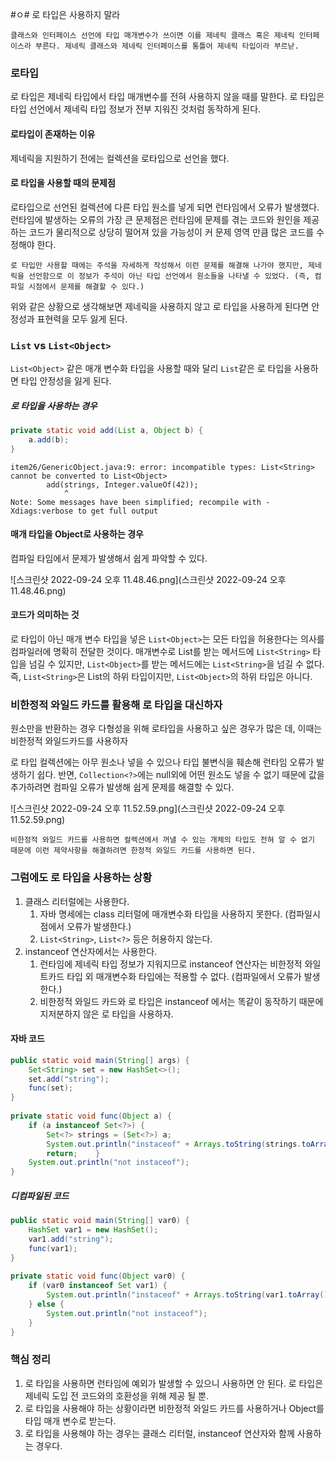 #ㅇ# 로 타입은 사용하지 말라

```ad-note
클래스와 인터페이스 선언에 타입 매개변수가 쓰이면 이를 제네릭 클래스 혹은 제네릭 인터페이스라 부른다. 제네릭 클래스와 제네릭 인터페이스를 통틀어 제네릭 타입이라 부르낟.
```

### 로타입
로 타입은 제네릭 타입에서 타입 매개변수를 전혀 사용하지 않을 때를 말한다. 로 타입은 타입 선언에서 제네릭 타입 정보가 전부 지워진 것처럼 동작하게 된다.

#### 로타입이 존재하는 이유
제네릭을 지원하기 전에는 컬렉션을 로타입으로 선언을 했다.

#### 로 타입을 사용할 때의 문제점
로타입으로 선언된 컬렉션에 다른 타입 원소를 넣게 되면 런타임에서 오류가 발생했다. 런타임에 발생하는 오류의 가장 큰 문제점은 런타임에 문제를 겪는 코드와 원인을 제공하는 코드가 물리적으로 상당히 떨어져 있을 가능성이 커 문제 영역 만큼 많은 코드를 수정해야 한다.

```ad-note
로 타입만 사용할 때에는 주석을 자세하게 작성해서 이런 문제를 해결해 나가야 했지만, 제네릭을 선언함으로 이 정보가 주석이 아닌 타입 선언에서 원소들을 나타낼 수 있었다. (즉, 컴파일 시점에서 문제를 해결할 수 있다.)
```

위와 같은 상황으로 생각해보면 제네릭을 사용하지 않고 로 타입을 사용하게 된다면 안정성과 표현력을 모두 잃게 된다.

### `List` vs `List<Object>`
`List<Object>`  같은 매개 변수화 타입을 사용할 때와 달리 `List`같은 로 타입을 사용하면 타입 안정성을 잃게 된다.

##### 로 타입을 사용하는 경우
```java
private static void add(List a, Object b) {  
    a.add(b);  
}
```

```
item26/GenericObject.java:9: error: incompatible types: List<String> cannot be converted to List<Object>
        add(strings, Integer.valueOf(42));
            ^
Note: Some messages have been simplified; recompile with -Xdiags:verbose to get full output

```

#### 매개 타입을 Object로 사용하는 경우
컴파일 타임에서 문제가 발생해서 쉽게 파악할 수 있다.

![스크린샷 2022-09-24 오후 11.48.46.png](스크린샷 2022-09-24 오후 11.48.46.png)

#### 코드가 의미하는 것
로 타입이 아닌 매개 변수 타입을 넣은 `List<Object>`는 모든 타입을 허용한다는 의사를 컴파일러에 명확히 전달한 것이다. 매개변수로 List를 받는 메서드에 `List<String>` 타입을 넘길 수 있지만, `List<Object>`를 받는 메서드에는 `List<String>`을 넘길 수 없다. 즉, `List<String>`은 List의 하위 타입이지만, `List<Object>`의 하위 타입은 아니다.

### 비한정적 와일드 카드를 활용해 로 타입을 대신하자
원소만을 반환하는 경우 다형성을 위해 로타입을 사용하고 싶은 경우가 많은 데, 이때는 비한정적 와일드카드를 사용하자

로 타입 컬렉션에는 아무 원소나 넣을 수 있으나 타입 불변식을 훼손해 런타임 오류가 발생하기 쉽다. 반면, `Collection<?>`에는 null외에 어떤 원소도 넣을 수 없기 때문에 값을 추가하려면 컴파일 오류가 발생해 쉽게 문제를 해결할 수 있다.

![스크린샷 2022-09-24 오후 11.52.59.png](스크린샷 2022-09-24 오후 11.52.59.png)

```ad-note
비한정적 와일드 카드를 사용하면 컬렉션에서 꺼낼 수 있는 개체의 타입도 전혀 알 수 없기 때문에 이런 제약사항을 해결하려면 한정적 와일드 카드를 사용하면 된다.
```

### 그럼에도 로 타입을 사용하는 상황
1. 클래스 리터럴에는 사용한다.
    1. 자바 명세에는 class 리터럴에 매개변수화 타입을 사용하지 못한다. (컴파일시점에서 오류가 발생한다.)
    2. `List<String>`, `List<?>` 등은 허용하지 않는다.
2. instanceof 연산자에서는 사용한다.
    1. 런타임에 제네릭 타입 정보가 지워지므로 instanceof 연산자는 비한정적 와일트카드 타입 외 매개변수화 타입에는 적용할 수 없다. (컴파일에서 오류가 발생한다.)
    2. 비한정적 와일드 카드와 로 타입은 instanceof 에서는 똑같이 동작하기 때문에 지저분하지 않은 로 타입을 사용하자.

#### 자바 코드
```java
public static void main(String[] args) {  
    Set<String> set = new HashSet<>();  
    set.add("string");  
    func(set);  
}  
  
private static void func(Object a) {  
    if (a instanceof Set<?>) {  
        Set<?> strings = (Set<?>) a;  
        System.out.println("instaceof" + Arrays.toString(strings.toArray()));  
        return;    }  
    System.out.println("not instaceof");  
}
```

##### 디컴파일된 코드
```java
public static void main(String[] var0) {  
    HashSet var1 = new HashSet();  
    var1.add("string");  
    func(var1);  
}  
  
private static void func(Object var0) {  
    if (var0 instanceof Set var1) {  
        System.out.println("instaceof" + Arrays.toString(var1.toArray()));  
    } else {  
        System.out.println("not instaceof");  
    }  
}
```

### 핵심 정리
1. 로 타입을 사용하면 런타임에 예외가 발생할 수 있으니 사용하면 안 된다. 로 타입은 제네릭 도입 전 코드와의 호환성을 위해 제공 될 뿐.
2. 로 타입을 사용해야 하는 상황이라면 비한정적 와일드 카드를 사용하거나 Object를 타입 매개 변수로 받는다.
3. 로 타입을 사용해야 하는 경우는 클래스 리터럴, instanceof 연산자와 함께 사용하는 경우다.
